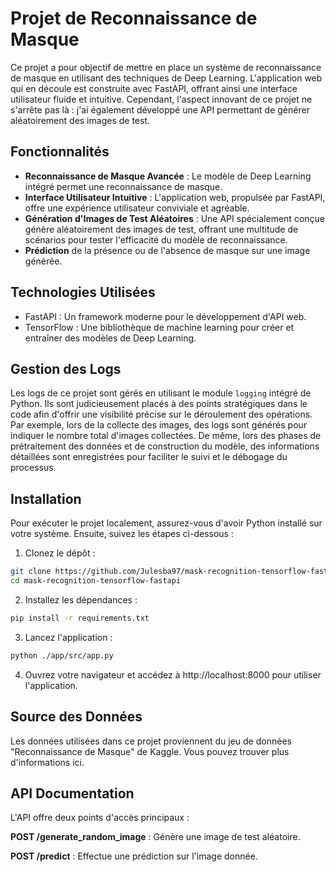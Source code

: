 # Projet de Reconnaissance de Masque

Ce projet a pour objectif de mettre en place un système de reconnaissance de masque en utilisant des techniques de Deep Learning. L'application web qui en découle est construite avec FastAPI, offrant ainsi une interface utilisateur fluide et intuitive. Cependant, l'aspect innovant de ce projet ne s'arrête pas là : j'ai également développé une API permettant de générer aléatoirement des images de test.

## Fonctionnalités
- **Reconnaissance de Masque Avancée** : Le modèle de Deep Learning intégré permet une reconnaissance de masque.
- **Interface Utilisateur Intuitive** : L'application web, propulsée par FastAPI, offre une expérience utilisateur conviviale et agréable.
- **Génération d'Images de Test Aléatoires** : Une API spécialement conçue génère aléatoirement des images de test, offrant une multitude de scénarios pour tester l'efficacité du modèle de reconnaissance.
- **Prédiction** de la présence ou de l'absence de masque sur une image générée.

## Technologies Utilisées

- FastAPI : Un framework moderne pour le développement d'API web.
- TensorFlow : Une bibliothèque de machine learning pour créer et entraîner des modèles de Deep Learning.

## Gestion des Logs
Les logs de ce projet sont gérés en utilisant le module `logging` intégré de Python. Ils sont judicieusement placés à des points stratégiques dans le code afin d'offrir une visibilité précise sur le déroulement des opérations. Par exemple, lors de la collecte des images, des logs sont générés pour indiquer le nombre total d'images collectées. De même, lors des phases de prétraitement des données et de construction du modèle, des informations détaillées sont enregistrées pour faciliter le suivi et le débogage du processus.
## Installation

Pour exécuter le projet localement, assurez-vous d'avoir Python installé sur votre système. Ensuite, suivez les étapes ci-dessous :

1. Clonez le dépôt :

```bash
git clone https://github.com/Julesba97/mask-recognition-tensorflow-fastapi.git
cd mask-recognition-tensorflow-fastapi
```

2. Installez les dépendances :
```bash
pip install -r requirements.txt

```
3. Lancez l'application :
```bash
python ./app/src/app.py
```

4. Ouvrez votre navigateur et accédez à http://localhost:8000 pour utiliser l'application.

## Source des Données

Les données utilisées dans ce projet proviennent du jeu de données "Reconnaissance de Masque" de Kaggle. Vous pouvez trouver plus d'informations ici.

## API Documentation
L'API offre deux points d'accès principaux : 

**POST /generate_random_image** : Génère une image de test aléatoire.

**POST /predict** : Effectue une prédiction sur l'image donnée.